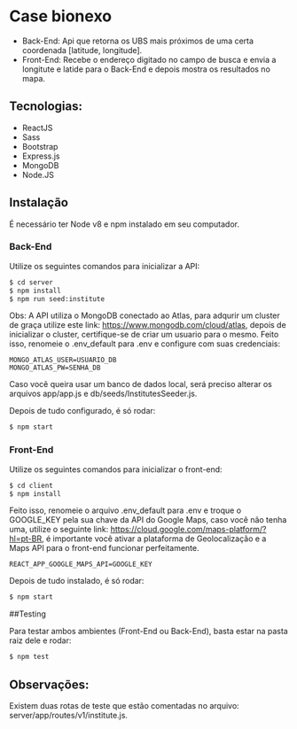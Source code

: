 # Case bionexo

- Back-End: Api que retorna os UBS mais próximos de uma certa coordenada [latitude, longitude].
- Front-End: Recebe o endereço digitado no campo de busca e envia a longitute e latide para o Back-End e depois mostra os resultados no mapa.

## Tecnologias:
* ReactJS
* Sass
* Bootstrap
* Express.js
* MongoDB
* Node.JS

## Instalação

É necessário ter Node v8 e npm instalado em seu computador.

### Back-End
Utilize os seguintes comandos para inicializar a API:

```sh
$ cd server
$ npm install
$ npm run seed:institute
```

Obs: A API utiliza o MongoDB conectado ao Atlas, para adqurir um cluster de graça utilize este link: https://www.mongodb.com/cloud/atlas, depois de inicializar o cluster, certifique-se de criar um usuario para o mesmo. Feito isso, renomeie o .env_default para .env e configure com suas credenciais:

```env
MONGO_ATLAS_USER=USUARIO_DB
MONGO_ATLAS_PW=SENHA_DB
```

Caso você queira usar um banco de dados local, será preciso alterar os arquivos app/app.js e db/seeds/InstitutesSeeder.js.

Depois de tudo configurado, é só rodar:

```sh
$ npm start
```

### Front-End

Utilize os seguintes comandos para inicializar o front-end:

```sh
$ cd client
$ npm install
```

Feito isso, renomeie o arquivo .env_default para .env e troque o GOOGLE_KEY pela sua chave da API do Google Maps, caso você não tenha uma, utilize o seguinte link: https://cloud.google.com/maps-platform/?hl=pt-BR, é importante você ativar a plataforma de Geolocalização e a Maps API para o front-end funcionar perfeitamente.
```env
REACT_APP_GOOGLE_MAPS_API=GOOGLE_KEY
```

Depois de tudo instalado, é só rodar:

```sh
$ npm start
```

##Testing

Para testar ambos ambientes (Front-End ou Back-End), basta estar na pasta raiz dele e rodar:

```sh
$ npm test
```

## Observações:

Existem duas rotas de teste que estão comentadas no arquivo: server/app/routes/v1/institute.js.
